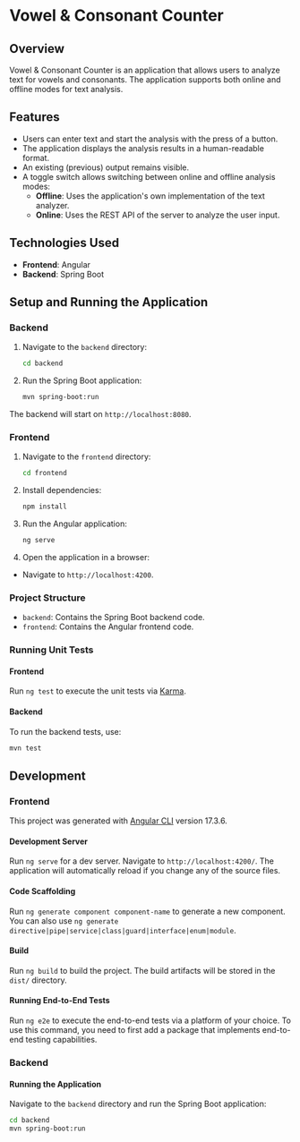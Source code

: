 # Vowel & Consonant Counter

## Overview

Vowel & Consonant Counter is an application that allows users to analyze text for vowels and consonants. The application supports both online and offline modes for text analysis.

## Features

- Users can enter text and start the analysis with the press of a button.
- The application displays the analysis results in a human-readable format.
- An existing (previous) output remains visible.
- A toggle switch allows switching between online and offline analysis modes:
  - **Offline**: Uses the application's own implementation of the text analyzer.
  - **Online**: Uses the REST API of the server to analyze the user input.

## Technologies Used

- **Frontend**: Angular
- **Backend**: Spring Boot

## Setup and Running the Application

### Backend

1. Navigate to the `backend` directory:
   ```bash
   cd backend
   ```

2. Run the Spring Boot application:
   ```bash
   mvn spring-boot:run
   ```

The backend will start on `http://localhost:8080`.

### Frontend

1. Navigate to the `frontend` directory:
   ```bash
   cd frontend
   ```

2. Install dependencies:
   ```bash
   npm install
   ```

3. Run the Angular application:
   ```bash
   ng serve
   ```

4. Open the application in a browser:
  - Navigate to `http://localhost:4200`.

### Project Structure

- `backend`: Contains the Spring Boot backend code.
- `frontend`: Contains the Angular frontend code.

### Running Unit Tests

#### Frontend

Run `ng test` to execute the unit tests via [Karma](https://karma-runner.github.io).

#### Backend

To run the backend tests, use:
```bash
mvn test
```

## Development

### Frontend

This project was generated with [Angular CLI](https://github.com/angular/angular-cli) version 17.3.6.

#### Development Server

Run `ng serve` for a dev server. Navigate to `http://localhost:4200/`. The application will automatically reload if you change any of the source files.

#### Code Scaffolding

Run `ng generate component component-name` to generate a new component. You can also use `ng generate directive|pipe|service|class|guard|interface|enum|module`.

#### Build

Run `ng build` to build the project. The build artifacts will be stored in the `dist/` directory.

#### Running End-to-End Tests

Run `ng e2e` to execute the end-to-end tests via a platform of your choice. To use this command, you need to first add a package that implements end-to-end testing capabilities.

### Backend

#### Running the Application

Navigate to the `backend` directory and run the Spring Boot application:
```bash
cd backend
mvn spring-boot:run
```
